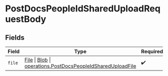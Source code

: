 # PostDocsPeopleIdSharedUploadRequestBody


## Fields

| Field                                                                                                                                                                                                                                             | Type                                                                                                                                                                                                                                              | Required                                                                                                                                                                                                                                          | Description                                                                                                                                                                                                                                       |
| ------------------------------------------------------------------------------------------------------------------------------------------------------------------------------------------------------------------------------------------------- | ------------------------------------------------------------------------------------------------------------------------------------------------------------------------------------------------------------------------------------------------- | ------------------------------------------------------------------------------------------------------------------------------------------------------------------------------------------------------------------------------------------------- | ------------------------------------------------------------------------------------------------------------------------------------------------------------------------------------------------------------------------------------------------- |
| `file`                                                                                                                                                                                                                                            | [File](https://developer.mozilla.org/en-US/docs/Web/API/File) \| [Blob](https://developer.mozilla.org/en-US/docs/Web/API/Blob) \| [operations.PostDocsPeopleIdSharedUploadFile](../../../sdk/models/operations/postdocspeopleidshareduploadfile.md) | :heavy_check_mark:                                                                                                                                                                                                                                | The file to upload.                                                                                                                                                                                                                               |